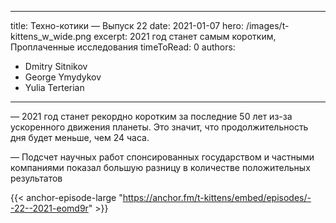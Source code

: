 
---
title: Техно-котики — Выпуск 22
date: 2021-01-07
hero: /images/t-kittens_w_wide.png
excerpt: 2021 год станет самым коротким, Проплаченные исследования
timeToRead: 0
authors:
  - Dmitry Sitnikov
  - George Ymydykov
  - Yulia Terterian
---

— 2021 год станет рекордно коротким за последние 50 лет из-за ускоренного движения планеты. Это значит, что продолжительность дня будет меньше, чем 24 часа.

— Подсчет научных работ спонсированных государством и частными компаниями показал большую разницу в количестве положительных результатов


{{< anchor-episode-large "https://anchor.fm/t-kittens/embed/episodes/--22--2021-eomd9r" >}}
